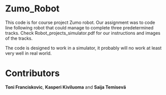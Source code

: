 # Zumo_Robot
This code is for course project Zumo robot. Our assignment was to code line following robot that could manage to complete three predetermined tracks. Check Robot_projects_simulator.pdf for our instructions and images of the tracks.

The code is designed to work in a simulator, it probably will no work at least very well in real world.



# Contributors
**Toni Franciskovic**, **Kasperi Kiviluoma** and **Saija Temisevä**
